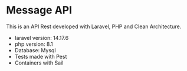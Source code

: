 # Message API #

This is an API Rest developed with Laravel, PHP and Clean Architecture.

* laravel version: 14.17.6
* php version: 8.1
* Database: Mysql
* Tests made with Pest
* Containers with Sail